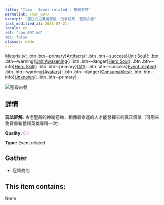 ```yaml
---
title: "Item - Event related - 聖殿古卷"
permalink: /con_697/
excerpt: "魔法门之英雄无敌：战争纪元  聖殿古卷"
last_modified_at: 2021-07-21
locale: cn
ref: "con_697.md"
toc: false
classes: wide
---
```

 [Materials](/ItemsCN/){: .btn .btn--primary}[Artifacts](/ItemsCN/Artifacts/){: .btn .btn--success}[Unit Soul](/ItemsCN/UnitSoul/){: .btn .btn--warning}[Unit Awakening](/ItemsCN/UnitAwakening/){: .btn .btn--danger}[Hero Soul](/ItemsCN/HeroSoul/){: .btn .btn--info}[Hero Skill](/ItemsCN/HeroSkill/){: .btn .btn--primary}[Gift](/ItemsCN/Gift/){: .btn .btn--success}[Event related](/ItemsCN/Events/){: .btn .btn--warning}[Avatars](/ItemsCN/Avatars/){: .btn .btn--danger}[Consumables](/ItemsCN/Consumables/){: .btn .btn--info}[Unknown](/ItemsCN/Unknown/){: .btn .btn--primary}

 ![聖殿古卷](/images/t/i_373.png)

## 詳情
 **玩法詳解:** 古老聖殿的神祕卷軸，相傳最幸運的人才能發揮它的真正價值（可用來免費重新整理英雄專精一次）

 **Quality:** <span style="color: #DA70D6">OK</span>

 **Type:** Event related

## Gather

*    冠軍商店 

## This item contains:

  None

